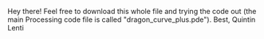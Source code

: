 Hey there!
Feel free to download this whole file and trying the code out (the main Processing code file is called "dragon_curve_plus.pde").
Best,
Quintin Lenti
